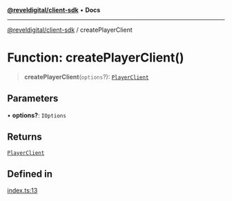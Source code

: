 [**@reveldigital/client-sdk**](../README.md) • **Docs**

***

[@reveldigital/client-sdk](../globals.md) / createPlayerClient

# Function: createPlayerClient()

> **createPlayerClient**(`options`?): [`PlayerClient`](../classes/PlayerClient.md)

## Parameters

• **options?**: `IOptions`

## Returns

[`PlayerClient`](../classes/PlayerClient.md)

## Defined in

[index.ts:13](https://github.com/RevelDigital/reveldigital-client-sdk/blob/e7505973683eb731b7003441b59ca26fc17779c3/src/index.ts#L13)

